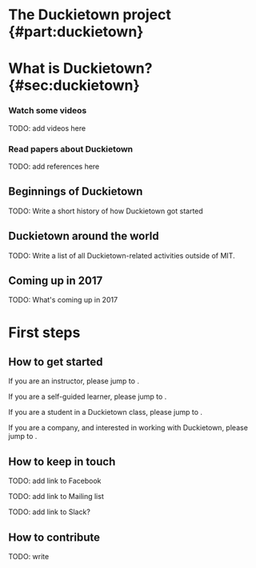 # The Duckietown project {#part:duckietown}


# What is Duckietown? {#sec:duckietown}

### Watch some videos

TODO: add videos here

### Read papers about Duckietown

TODO: add references here

## Beginnings of Duckietown

TODO: Write a short history of how Duckietown got started

## Duckietown around the world

TODO: Write a list of all Duckietown-related activities
outside of MIT.

## Coming up in 2017

TODO: What's coming up in 2017

# First steps

## How to get started

If you are an instructor, please jump to [](#for-instructors).

If you are a self-guided learner, please jump to [](#for-instructors).

If you are a student in a Duckietown class, please jump to [](#for-students).

If you are a company, and interested in working with Duckietown, please jump to [](#for-companies).

## How to keep in touch

TODO: add link to Facebook

TODO: add link to Mailing list

TODO: add link to Slack?

## How to contribute

TODO: write

